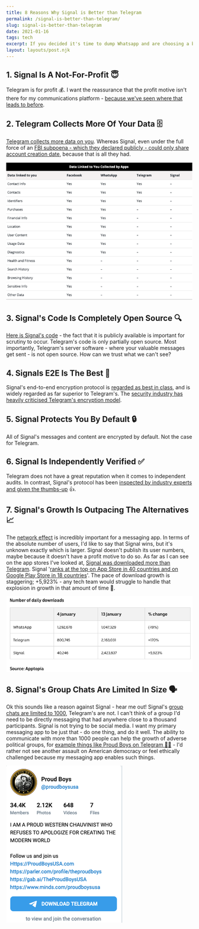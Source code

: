 ```yaml
---
title: 8 Reasons Why Signal is Better than Telegram
permalink: /signal-is-better-than-telegram/
slug: signal-is-better-than-telegram
date: 2021-01-16
tags: tech
excerpt: If you decided it's time to dump Whatsapp and are choosing a better messaging app, then you're likely choosing between Signal and Telegram. Here's why Signal is superior to Telegram
layout: layouts/post.njk
---
```


## 1. Signal Is A Not-For-Profit 😇
Telegram is for profit 💰. I want the reassurance that the profit motive isn't there for my communications platform - [because we've seen where that leads to before](../goodbye-whatsapp/#😈-the-faustian-pact).

## 2. Telegram Collects More Of Your Data 🗄
[Telegram collects more data on you](https://mybroadband.co.za/news/security/382036-whatsapp-vs-signal-vs-telegram-vs-facebook-the-data-apps-collect-about-you.html). Whereas Signal, even under the full force of an [FBI subpoena - which they declared publicly - could only share account creation date](https://arstechnica.com/tech-policy/2016/10/fbi-demands-signal-user-data-but-theres-not-much-to-hand-over/), because that is all they had.

![](/content/images/2021/data-collected-and-linked-to-you.png)
## 3. Signal's Code Is Completely Open Source 🔍
[Here is Signal's code](https://github.com/signalapp) - the fact that it is publicly available is important for scrutiny to occur. Telegram's code is only partially open source. Most importantly, Telegram's server software - where your valuable messages get sent - is not open source. How can we trust what we can't see?

## 4. Signals E2E Is The Best 🥇
Signal's end-to-end encryption protocol is [regarded as best in class](https://www.wired.com/story/signal-encryption-protocol-hacker-lexicon/), and is widely regarded as far superior to Telegram's. The [security industry has heavily criticised Telegram's encryption model](https://security.stackexchange.com/a/49802/115711).

## 5. Signal Protects You By Default 🔒
All of Signal's messages and content are encrypted by default. Not the case for Telegram.

## 6. Signal Is Independently Verified ✅
Telegram does not have a great reputation when it comes to independent audits.  In contrast, Signal's protocol has been [inspected by industry experts and given the thumbs-up](https://threatpost.com/signal-audit-reveals-protocol-cryptographically-sound/121892/) 👍.

## 7. Signal's Growth Is Outpacing The Alternatives 📈
The [network effect](https://en.wikipedia.org/wiki/Network_effect) is incredibly important for a messaging app. In terms of the absolute number of users, I'd like to say that Signal wins, but it's unknown exactly which is larger. Signal doesn't publish its user numbers, maybe because it doesn't have a profit motive to do so. As far as I can see on the app stores I've looked at, [Signal was downloaded more than Telegram](../goodbye-whatsapp/#💬-but-my-network%2Fgroup-chats-are-on-whatsapp). Signal '[ranks at the top on App Store in 40 countries and on Google Play Store in 18 countries](https://techcrunch.com/2021/01/12/signal-brian-acton-talks-about-exploding-growth-monetization-and-whatsapp-data-sharing-outrage/)'. The pace of download growth is staggering; +5,923% - any tech team would struggle to handle that explosion in growth in that amount of time 🤯.

![](/content/images/2021/messaging-app-downloads.png)

## 8. Signal's Group Chats Are Limited In Size 🗣
Ok this sounds like a reason against Signal - hear me out! Signal's [group chats are limited to 1000](https://support.signal.org/hc/en-us/articles/360007319331-Group-chats), Telegram's are not. I can't think of a group I'd need to be directly messaging that had anywhere close to a thousand participants. Signal is not trying to be social media. I want my primary messaging app to be just that - do one thing, and do it well. The ability to communicate with more than 1000 people can help the growth of adverse political groups, for [example things like Proud Boys on Telegram 🤦‍♂️](https://t.me/s/proudboysusa) - I'd rather not see another assault on American democracy or feel ethically challenged because my messaging app enables such things.

![](/content/images/2021/proud-boys-on-telegram.png)
